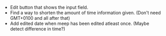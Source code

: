 - Edit button that shows the input field.
- Find a way to shorten the amount of time information given. (Don't need GMT+0100 and all after that)
- Add edited date when meep has been edited atleast once. (Maybe detect difference in time?)